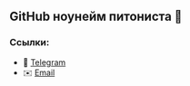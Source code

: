 ## GitHub ноунейм питониста 🔷

### Ссылки:
- 💬 [Telegram](tg:T.me/Pend0s)
- ✉️ [Email](mailto:netupoka@mail.cocroach)


